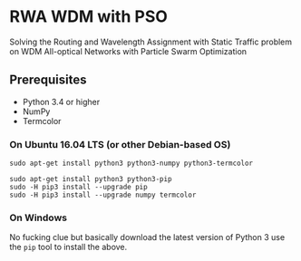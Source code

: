 # RWA WDM with PSO
Solving the Routing and Wavelength Assignment with Static Traffic problem on WDM
All-optical Networks with Particle Swarm Optimization

## Prerequisites

- Python 3.4 or higher   
- NumPy
- Termcolor

### On Ubuntu 16.04 LTS (or other Debian-based OS)
```
sudo apt-get install python3 python3-numpy python3-termcolor
```

```
sudo apt-get install python3 python3-pip
sudo -H pip3 install --upgrade pip
sudo -H pip3 install --upgrade numpy termcolor
```

### On Windows
No fucking clue but basically download the latest version of Python 3 use the
`pip` tool to install the above.
